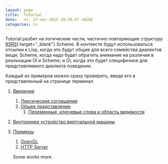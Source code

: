 ```yaml
---
layout: page
title:  Tutorial
date:   пт, 27-лис-2015 19:39:47 +0200
categories: ru
---
```

   Tutorial разбит на логические части, частично повторяющие структуру [R5RS](http://www.schemers.org/Documents/Standards/R5RS/){:target="_blank"} Scheme.
В контексте будут использоваться отсылки к Lisp, когда это будут общие для всего семейства диалектов вещи; Scheme, когда надо будет обратить внимание на различия в реализации Ol и Scheme; и Ol, когда это будет специфичное для представляемого диалекта поведение.

   Каждый из примеров можно сразу проверить, введя его в представленный на странице терминал.

1. [Введение](?ru/overview)
   1. [Лексические соглашения](?ru/lexical-conventions)
   1. [Общее представление](?ru/basic-concepts)
      1. [Переменные, ключевые слова и область видимости](?ru/basic-concepts/Variables-keywords-regions)
1. [Внутреннее устройство виртуальной машины](?ru/internals)
1. [Примеры](?ru/examples)
   1. [OpenGL](?ru/opengl)
   1. [HTTP Server](?ru/http-server)

   Some works more.
